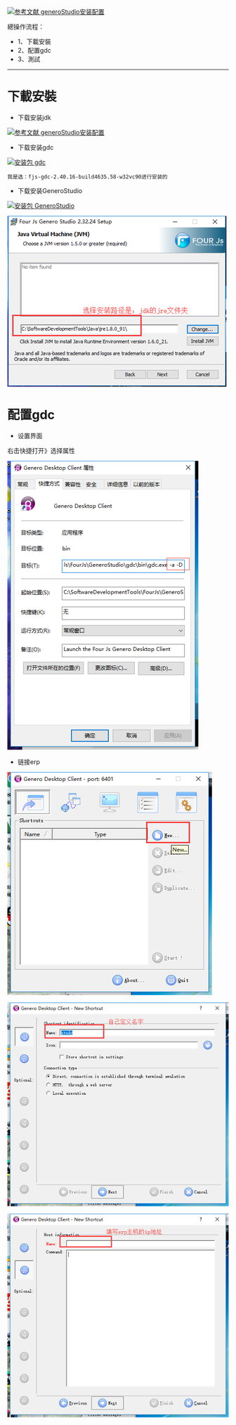 [![](https://img.shields.io/badge/参考文献-generoStudio安装配置-yellow.svg "参考文献 generoStudio安装配置")](https://wenku.baidu.com/view/7894477402768e9951e738a5.html)

總操作流程：
- 1、下載安裝
- 2、配置gdc
- 3、測試

***

# 下載安裝

- 下载安装jdk

[![](https://img.shields.io/badge/参考文献-generoStudio安装配置-yellow.svg "参考文献 generoStudio安装配置")](https://github.com/OurNotes/CCN/blob/master/6.%E5%90%8E%E5%8F%B0/1.java/1.java%E4%B9%8B%E5%BC%80%E5%8F%91%E5%B7%A5%E5%85%B7/1.JDK/1-JDK%E4%B9%8B%E4%B8%8B%E8%BD%BD%E4%B8%8E%E9%85%8D%E7%BD%AE.md)

- 下载安装gdc

[![](https://img.shields.io/badge/安装包-gdc-green.svg "安装包 gdc")](https://pan.baidu.com/s/13JRNOMIZwA44vgt_jdUnsg)

`我是选：fjs-gdc-2.40.16-build4635.58-w32vc90进行安装的`


- 下载安装GeneroStudio

[![](https://img.shields.io/badge/安装包-GeneroStudio-green.svg "安装包 GeneroStudio")](https://pan.baidu.com/s/1IW63S55ZuJHLwoOkouULGw)

![](image/1-1.png)


# 配置gdc

- 设置界面

右击快捷打开》选择属性

![](image/1-2.png)

- 链接erp

![](image/1-3.png)

![](image/1-4.png)

![](image/1-5.png)


